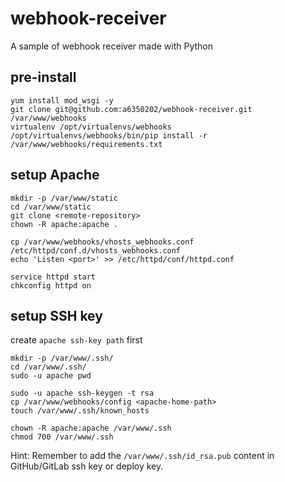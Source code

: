 # webhook-receiver
A sample of webhook receiver made with Python
  
## pre-install  
```
yum install mod_wsgi -y
git clone git@github.com:a6350202/webhook-receiver.git /var/www/webhooks
virtualenv /opt/virtualenvs/webhooks
/opt/virtualenvs/webhooks/bin/pip install -r /var/www/webhooks/requirements.txt
```
  
## setup Apache
```
mkdir -p /var/www/static
cd /var/www/static
git clone <remote-repository>
chown -R apache:apache .

cp /var/www/webhooks/vhosts_webhooks.conf /etc/httpd/conf.d/vhosts_webhooks.conf
echo 'Listen <port>' >> /etc/httpd/conf/httpd.conf

service httpd start
chkconfig httpd on
```
  
## setup SSH key
create `apache ssh-key path` first
```
mkdir -p /var/www/.ssh/
cd /var/www/.ssh/
sudo -u apache pwd
```
```
sudo -u apache ssh-keygen -t rsa
cp /var/www/webhooks/config <apache-home-path>
touch /var/www/.ssh/known_hosts

chown -R apache:apache /var/www/.ssh
chmod 700 /var/www/.ssh
```
Hint: Remember to add the `/var/www/.ssh/id_rsa.pub` content in GitHub/GitLab ssh key or deploy key.
